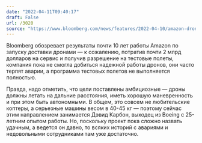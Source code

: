 ```yaml
---
date: "2022-04-11T09:40:17"
draft: False
url: /3020
source: "https://www.bloomberg.com/news/features/2022-04-10/amazon-drone-crashes-delays-put-bezos-s-delivery-dream-at-risk?srnd=technology-vp"
---
```


Bloomberg обозревает результаты почти 10 лет работы Amazon по запуску доставки дронами — к сожалению, потратив почти 2 млрд долларов на сервис и получив разрешение на тестовые полеты, компания пока не смогла добиться надежной работы дронов, они часто терпят аварии, а программа тестовых полетов не выполняется полностью.

Правда, надо отметить, что цели поставлены амбициозные — дроны должны летать на дальние расстояния, иметь хорошую маневренность и при этом быть автономными. В общем, это совсем не любительские коптеры, а серьезные машины весом в 40-45 кг — поэтому сейчас этим направлением занимается Дэвид Карбон, выходец из Boeing с 25-летним опытом работы. Но, поскольку проект пока сложно назвать удачным, а ведется он давно, то всяких историй с авариями и недовольными сотрудниками там уже достаточно.
